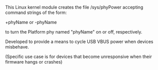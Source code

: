 This Linux kernel module creates the file /sys/phyPower
accepting command strings of the form:


  +phyName or -phyName

  
to turn the Platform phy named "phyName" on or off, respectively.

Developed to provide a means to cycle USB VBUS power when devices misbehave.

(Specific use case is for devices that become unresponsive when their firmware hangs or crashes)
